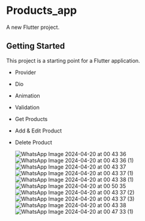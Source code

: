 # Products_app

A new Flutter project.

## Getting Started

This project is a starting point for a Flutter application.
- Provider
- Dio
- Animation
- Validation
- Get Products
- Add & Edit Product
- Delete Product

  ![WhatsApp Image 2024-04-20 at 00 43 36](https://github.com/Safaa-zahran/Recepo/assets/105323001/825e9777-17bf-47ed-8cea-ff24a41e645a)
![WhatsApp Image 2024-04-20 at 00 43 36 (1)](https://github.com/Safaa-zahran/Recepo/assets/105323001/de143ea9-884a-4ce1-aa29-110b163493e1)
![WhatsApp Image 2024-04-20 at 00 43 37](https://github.com/Safaa-zahran/Recepo/assets/105323001/98a73e5c-3c54-4d21-a489-c35e535cb716)
![WhatsApp Image 2024-04-20 at 00 43 37 (1)](https://github.com/Safaa-zahran/Recepo/assets/105323001/0ae377f3-4db7-446c-a805-dea939d3f507)
![WhatsApp Image 2024-04-20 at 00 43 38 (1)](https://github.com/Safaa-zahran/Recepo/assets/105323001/8fa25cc3-bb17-4a2b-bd08-bfc53ee42dd5)
![WhatsApp Image 2024-04-20 at 00 50 35](https://github.com/Safaa-zahran/Recepo/assets/105323001/8423c41b-efa7-46d7-8118-7f751d26c984)
![WhatsApp Image 2024-04-20 at 00 43 37 (2)](https://github.com/Safaa-zahran/Recepo/assets/105323001/621c6683-2465-47a1-ac2c-724690943bac)
![WhatsApp Image 2024-04-20 at 00 43 37 (3)](https://github.com/Safaa-zahran/Recepo/assets/105323001/b830c399-6737-4bff-acd7-eb95b436a022)
![WhatsApp Image 2024-04-20 at 00 43 38](https://github.com/Safaa-zahran/Recepo/assets/105323001/45181d13-fb9d-47e5-9b95-034d949d5603)
![WhatsApp Image 2024-04-20 at 00 47 33 (1)](https://github.com/Safaa-zahran/Recepo/assets/105323001/33b6e82a-e59a-434d-a7da-27b715f04aa7)



